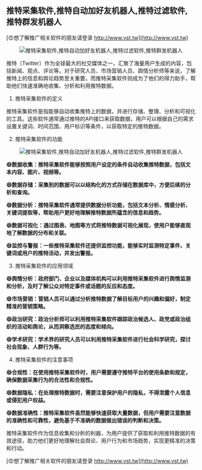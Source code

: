 ## **推特采集软件,推特自动加好友机器人,推特过滤软件,推特群发机器人**

[😍想了解推广相关软件的朋友请登录 http://www.vst.tw](http://www.vst.tw)

 <center><img src="https://vst.tw/MP4/tuiguang/png/6.png" alt="推特采集软件,推特自动加好友机器人,推特过滤软件,推特群发机器人"></center>

推特（Twitter）作为全球最大的社交媒体之一，汇聚了海量用户生成的内容，包括新闻、观点、评论等。对于研究人员、市场营销人员、舆情分析师等来说，了解推特上的信息和舆论趋势至关重要。而推特采集软件则成为了他们的得力助手，帮助他们快速准确地收集、分析和利用推特数据。

1. 推特采集软件的定义

推特采集软件是指能够自动收集推特上的数据，并进行存储、整理、分析和可视化的工具。这些软件通常通过推特的API接口来获取数据，用户可以根据自己的需求设置关键词、时间范围、用户标识等条件，以获取特定的推特数据。

2. 推特采集软件的功能

 <center><img src="https://vst.tw/MP4/tuiguang/png/6.png" alt="推特采集软件,推特自动加好友机器人,推特过滤软件,推特群发机器人"></center>

**😄数据收集：推特采集软件能够按照用户设定的条件自动收集推特数据，包括文本内容、图片、视频等。**

**😄数据存储：采集到的数据可以以结构化的方式存储在数据库中，方便后续的分析和查询。**

**😄数据分析：推特采集软件通常提供数据分析功能，包括文本分析、情感分析、关键词提取等，帮助用户更好地理解推特数据所蕴含的信息和趋势。**

**😄数据可视化：通过图表、地图等方式将推特数据可视化展现，使用户能够直观地了解数据的分布和关联。**

**😄监控与警报：一些推特采集软件还提供监控功能，能够实时监测特定事件、关键词或用户的推特活动，并发出警报。**

3. 推特采集软件的应用领域

**😄舆情分析：政府部门、企业以及媒体机构可以利用推特采集软件进行舆情监测和分析，及时了解公众对特定事件或话题的反应和态度。**

**😄市场营销：营销人员可以通过分析推特数据了解目标用户的兴趣和偏好，制定精准的营销策略。**

**😄政治研究：政治分析师可以利用推特采集软件跟踪政治候选人、政党或政治组织的活动和舆论，从而洞察选民的态度和倾向。**

**😄学术研究：学术界的研究人员可以利用推特采集软件进行社会科学研究，探讨社会现象、人群行为等。**

4. 推特采集软件的注意事项

**😄合规性：在使用推特采集软件时，用户需要遵守推特平台的使用条款和规定，确保数据采集行为的合法性和合规性。**

**😄数据隐私：在处理推特数据时，需要注意保护用户的隐私，不得泄露个人信息或侵犯用户权益。**

**😄数据准确性：推特采集软件虽然能够快速获取大量数据，但用户需要注意数据的准确性和可靠性，避免基于不准确的数据做出错误的判断和决策。**

推特采集软件作为信息收集和分析的利器，为用户提供了获取和利用推特数据的有效途径，助力他们更好地理解社会舆论、用户行为和市场趋势，实现更精准的决策和行动。

[😍想了解推广相关软件的朋友请登录 http://www.vst.tw](http://www.vst.tw)



